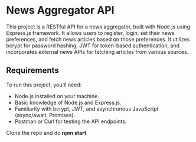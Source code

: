 # News Aggregator API

This project is a RESTful API for a news aggregator, built with Node.js using Express.js framework. It allows users to register, login, set their news preferences, and fetch news articles based on those preferences. It utilizes bcrypt for password hashing, JWT for token-based authentication, and incorporates external news APIs for fetching articles from various sources.

## Requirements

To run this project, you'll need:

- Node.js installed on your machine.
- Basic knowledge of Node.js and Express.js.
- Familiarity with bcrypt, JWT, and asynchronous JavaScript (async/await, Promises).
- Postman or Curl for testing the API endpoints.

Clone the repo and do **npm start**


